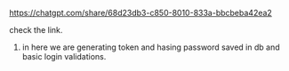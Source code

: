 https://chatgpt.com/share/68d23db3-c850-8010-833a-bbcbeba42ea2 

check the link.
1. in here we are generating token and hasing password saved in db and basic login validations.
